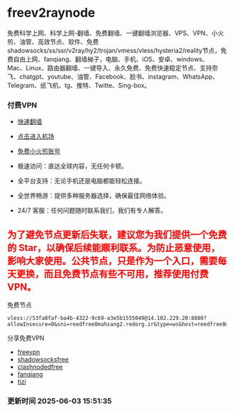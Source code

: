 # freev2raynode

免费科学上网、科学上网-翻墙、免费翻墙、一键翻墙浏览器、VPS、VPN、小火煎、油管、高效节点、软件、免费shadowsocks/ss/ssr/v2ray/hy2/trojan/vmess/vless/hysteria2/reality节点，免费自由上网、fanqiang、翻墙梯子，电脑、手机、iOS、安卓、windows、Mac、Linux、路由器翻墙、一键导入、永久免费、免费快速稳定节点、支持奈飞、chatgpt、youtube、油管、Facebook、脸书、instagram、WhatsApp、Telegram、纸飞机、tg、推特、Twitte、Sing-box。

### 付费VPN
* [快速翻墙](https://uhuio.top/) 

* [点击进入机场](https://uhuio.top/) 

* [免费小火煎账号](https://free-clash.top/) 

* 极速访问：直达全球内容，无任何卡顿。

* 全平台支持：无论手机还是电脑都能轻松连接。

* 全世界畅游：提供多种服务器选择，确保最佳网络体验。

* 24/7 客服：任何问题随时联系我们，我们有专人解答。

## <font color="red">为了避免节点更新后失联，建议您为我们提供一个免费的 Star，以确保后续能顺利联系。为防止恶意使用，影响大家使用。公共节点，只是作为一个入口，需要每天更换，而且免费节点有些不可用，推荐使用付费VPN。</font>

免费节点

```
vless://53fa8faf-ba4b-4322-9c69-a3e5b1555049@14.102.229.20:8880?allowInsecure=0&sni=reedfree8mahsang2.redorg.ir&type=ws&host=reedfree8mahsang2.redorg.ir&path=/#15%7CUS_speednode_0066
```
分享免费VPN
* [freevpn](https://github.com/asdsadsddas123/freevpn)
* [shadowsocksfree](https://github.com/asdsadsddas123/shadowsocksfree)
* [clashnodedfree](https://github.com/asdsadsddas123/clashnodedfree)
* [fanqiang](https://github.com/asdsadsddas123/fanqiang)
* [tizi](https://github.com/asdsadsddas123/tizi)
### 更新时间 2025-06-03 15:51:35 